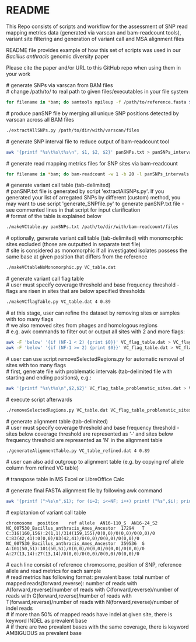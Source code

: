 # README

This Repo consists of scripts and workflow for the assessment of SNP read mapping metrics data (generated via varscan and bam-readcount tools), variant site filtering and generation of variant call and MSA alignment files

README file provides example of how this set of scripts was used in our *Bacillus anthracis* genomic diversity paper

Please cite the paper and/or URL to this GitHub repo when using them in your work


\# generate SNPs via varscan from BAM files\
\# change /path/to/ to real path to given files/executables in your file system
```bash
for filename in *bam; do samtools mpileup -f /path/to/reference.fasta $filename | java -jar /path/to/VarScan.v2.4.4.jar pileup2snp --min-coverage 4 --min-reads2 2 --min-var-freq 0.95 --min-avg-qual 20 > ${filename%bam}varscan; done
```

\# produce panSNP file by merging all unique SNP positions detected by varscan across all BAM files
```bash
./extractAllSNPs.py /path/to/dir/with/varscan/files
```

\# generate SNP interval file to reduce output of bam-readcount tool
```bash
awk '{printf "%s\t%s\t%s\n", $1, $2, $2}' panSNPs.txt > panSNPs_intervals.txt
```

\# generate read mapping metrics files for SNP sites via bam-readcount
```bash
for filename in *bam; do bam-readcount -w 1 -b 20 -l panSNPs_intervals.txt -f /path/to/reference.fasta $filename > ${filename%bam}bam-readcount; done
```

\# generate variant call table (tab-delimited)\
\# panSNP.txt file is generated by script 'extractAllSNPs.py'. If you generated your list of arregated SNPs by different (custom) method, you may want to use script 'generate_SNPfile.py' to generate panSNP.txt file - see commented lines in that script for input clarification\
\# format of the table is explained below
```bash
./makeVCtable.py panSNPs.txt /path/to/dir/with/bam-readcount/files
```

\# optionally, generate variant call table (tab-delimited) with monomorphic sites excluded (those are outputted in separate text file)\
\# site is considered as monomorphic if all investigated isolates possess the same base at given position that differs from the reference
```bash
./makeVCtableNoMonomorphic.py VC_table.dat
```

\# generate variant call flag table\
\# user must specify coverage threshold and base frequency threshold - flags are risen in sites that are below specified thresholds
```bash
./makeVCflagTable.py VC_table.dat 4 0.89
```

\# at this stage, user can refine the dataset by removing sites or samples with too many flags\
\# we also removed sites from phages and homologous regions\
\# e.g. awk commands to filter out or output all sites with 2 and more flags:
```bash
awk -F 'below' '{if (NF-1 < 2) {print $0}}' VC_flag_table.dat > VC_flag_table_refined.dat
awk -F 'below' '{if (NF-1 >= 2) {print $0}}' VC_flag_table.dat > VC_flag_table_problematic_sites.dat
```
\# user can use script removeSelectedRegions.py for automatic removal of sites with too many flags\
\# first, generate file with problematic intervals (tab-delimited file with starting and ending positions), e.g.:
```bash
awk '{printf "%s\t%s\n",$2,$2}' VC_flag_table_problematic_sites.dat > VC_flag_table_problematic_sites_intervals.txt
```
\# execute script afterwards
```bash
./removeSelectedRegions.py VC_table.dat VC_flag_table_problematic_sites_intervals.txt 
```

\# generate alignment table (tab-delimited)\
\# user must specify coverage threshold and base frequency threshold - sites below coverage threshold are represented as ‘-‘ and sites below frequency threshold are represented as ’N’ in the alignment table
```bash
./generateAlignmentTable.py VC_table_refined.dat 4 0.89
```

\# user can also add outgroup to alignment table (e.g. by copying ref allele column from refined VC table)

\# transpose table in MS Excel or LibreOffice Calc

\# generate final FASTA alignment file by following awk command
```bash
awk '{printf (">%s\n",$1); for (i=2; i<=NF; i++) printf ("%s",$i); printf ("\n")}' alignment_table_transposed.txt > alignment_file.afa
```


\# explatanion of variant call table
```
chromosome	position	ref allele	AN16-110_S	AN16-24_S2
NC_007530_Bacillus_anthracis_Ames_Ancestor	17294	T	C:316(160,156):2(1,1)/314(159,155)/0(0,0)/0(0,0)/0(0,0)/0	C:83(42,41):0(0,0)/83(42,41)/0(0,0)/0(0,0)/0(0,0)/0
NC_007530_Bacillus_anthracis_Ames_Ancestor	359536	G	A:101(50,51):101(50,51)/0(0,0)/0(0,0)/0(0,0)/0(0,0)/0	A:27(13,14):27(13,14)/0(0,0)/0(0,0)/0(0,0)/0(0,0)/0
```

\# each line consist of reference chromosome, position of SNP, reference allele and read metrics for each sample\
\# read metrics has following format: prevalent base: total number of mapped reads(forward,reverse): number of reads with A(forward,reverse)/number of reads with C(forward,reverse)/number of reads with G(forward,reverse)/number of reads with T(forward,reverse)/number of reads with N(forward,reverse)/number of indel reads\
\# if more than 50% of mapped reads have indel at given site, there is keyword INDEL as prevalent base\
\# if there are two prevalent bases with the same coverage, there is keyword AMBIGUOUS as prevalent base
